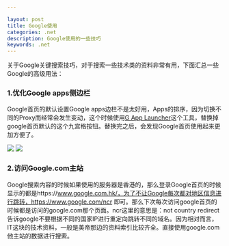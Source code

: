 ```yaml
---

layout: post
title: Google使用
categories: .net
description: Google使用的一些技巧
keywords: .net
---
```



关于Google关键搜索技巧，对于搜索一些技术类的资料非常有用，下面汇总一些Google的高级用法：

### 1.优化Google apps侧边栏

Google首页的默认设置Google apps边栏不是太好用，Apps的排序，因为切换不同的Proxy而经常会发生变动，这个时候使用[G App Launcher](https://chrome.google.com/webstore/detail/g-app-launcher-customizer/ponjkmladgjfjgllmhnkhgbgocdigcjm)这个工具，替换掉google首页默认的这个九宫格按钮。替换完之后，会发现Google首页使用起来更加方便了。

<img src="https://cs-cn.top/images/posts/google_g939.png"/>

<img src="https://cs-cn.top/images/posts/google_apps0316.png"/>

### 2.访问Google.com主站

Google搜索内容的时候如果使用的服务器是香港的，那么登录Google首页的时候显示的都是https://www.google.com.hk/，为了不让Google每次都对地区信息进行跳转，https://www.google.com/ncr  即可。那么下次每次访问google首页的时候都是访问的google.com那个页面。ncr这里的意思是：not country redirect  告诉google不要根据不同的国家IP进行重定向跳转不同的域名。因为相对而言，IT这块的技术资料，一般是美帝那边的资料索引比较齐全。直接使用google.com他主站的数据进行搜索。




